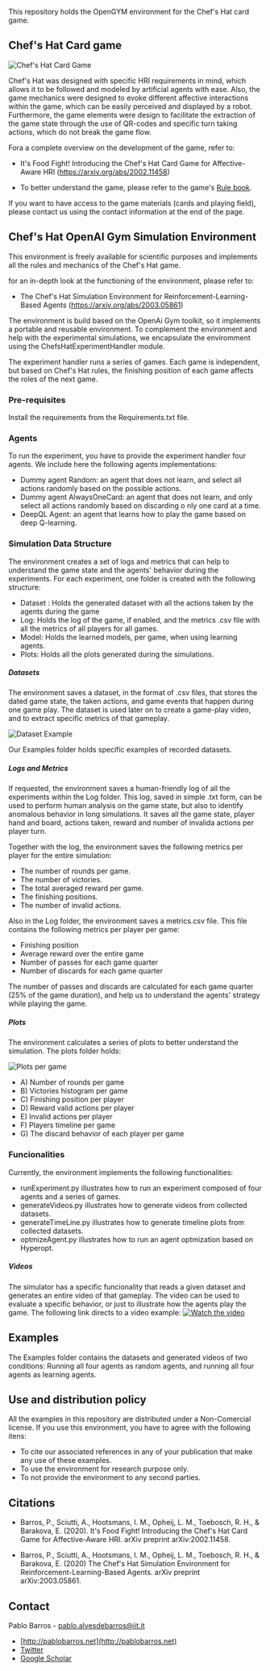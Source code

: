 This repository holds the OpenGYM environment for the Chef's Hat card game.

## Chef's Hat Card game

![Chef's Hat Card Game](gitImages/cardGame.jpg) 

Chef's Hat was designed with specific HRI requirements in mind, which allows it to be followed and modeled by artificial agents with ease. Also, the game mechanics were designed to evoke different affective interactions within the game, which can be easily perceived and displayed by a robot. Furthermore, the game elements were design to facilitate the extraction of the game state through the use of QR-codes and specific turn taking actions, which do not break the game flow.

Fora a complete overview on the development of the game, refer to:

- It's Food Fight! Introducing the Chef's Hat Card Game for Affective-Aware HRI (https://arxiv.org/abs/2002.11458)

- To better understand the game, please refer to the game's [Rule book](gitImages/RulebookMenuv08.pdf).

If you want to have access to the game materials (cards and playing field), please contact us using the contact information at the end of the page.


## Chef's Hat OpenAI Gym Simulation Environment

This environment is freely available for scientific purposes and implements all the rules and mechanics of the Chef's Hat game.

for an in-depth look at the functioning of the environment, please refer to:
 - The Chef's Hat Simulation Environment for Reinforcement-Learning-Based Agents (https://arxiv.org/abs/2003.05861)

The environment is build based on the OpenAi Gym toolkit, so it implements a portable and reusable environment.
To complement the environment and help with the experimental simulations, we encapsulate the enviromment using the
ChefsHatExperimentHandler module.

The experiment handler runs a series of games. Each game is independent, but based on Chef's Hat rules, the finishing position
of each game affects the roles of the next game.

### Pre-requisites

Install the requirements from the Requirements.txt file.

### Agents

To run the experiment, you have to provide the experiment handler four agents. We include here the following
agents implementations:
 - Dummy agent Random: an agent that does not learn, and select all actions randomly based on the possible actions.
 - Dummy agent AlwaysOneCard: an agent that does not learn, and only select all actions randomly based on discarding o
 nly one card at a time.
 - DeepQL Agent: an agent that learns how to play the game based on deep Q-learning.

### Simulation Data Structure

The environment creates a set of logs and metrics that can help to understand the game state and the agents'
behavior during the experiments. For each experiment, one folder is created with the following structure:

- Dataset : Holds the generated dataset with all the actions taken by the agents during the game
- Log: Holds the log of the game, if enabled, and the metrics .csv file with all the metrics of all players for all games.
- Model: Holds the learned models, per game, when using learning agents.
- Plots: Holds all the plots generated during the simulations.

##### Datasets

The environment saves a dataset, in the format of .csv files, that stores the dated game state, the taken actions, and game
events that happen during one game play. The dataset is used later on to create a game-play video, and to extract specific
metrics of that gameplay.

![Dataset Example](gitImages/datasetExample.csv.png)


Our Examples folder holds specific examples of recorded datasets.

##### Logs and Metrics

If requested, the environment saves a human-friendly log of all the experiments within the Log folder. This log, saved in simple
.txt form, can be used to perform human analysis on the game state, but also to identify anomalous behavior in long
simulations. It saves all the game state, player hand and board, actions taken, reward and number of invalida actions
per player turn.

Together with the log, the environment saves  the following metrics per player for the entire simulation: 
- The number of rounds per game.
- The number of victories. 
- The total averaged reward per game.
- The finishing positions.
- The number of invalid actions.

Also in the Log folder, the environment saves a metrics.csv file. This file contains the following metrics per player per game:

- Finishing position
- Average reward over the entire game
 - Number of passes for each game quarter
 - Number of discards for each game quarter
 
 The number of passes and discards are calculated for each game quarter (25% of the game duration), and help us to 
 understand the agents' strategy while playing the game.

##### Plots

The environment calculates a series of plots to better understand the simulation. The plots folder holds:

![Plots per game](gitImages/allPlots.png)

- A) Number of rounds per game
- B) Victories histogram per game
- C) Finishing position per player
- D) Reward valid actions per player
- E) Invalid actions per player
- F) Players timeline per game
- G) The discard behavior of each player per game

### Funcionalities

Currently, the environment implements the following functionalities:
 - runExperiment.py illustrates how to run an experiment composed of four agents and a series of games.
 - generateVideos.py illustrates how to generate videos from collected datasets.
 - generateTimeLine.py illustrates how to generate timeline plots from collected datasets.
 - optmizeAgent.py illustrates how to run an agent optmization based on Hyperopt.
 
 ##### Videos
 
 The simulator has a specific funcionality that reads a given dataset and generates an entire video of that gameplay.
 The video can be used to evaluate a specific behavior, or just to illustrate how the agents play the game.
 The following link directs to a video example:
 [![Watch the video](Examples/exampleSimulator.png)](https://www.youtube.com/embed/rxp3Xx4De7k)
 

## Examples

The Examples folder contains the datasets and generated videos of two conditions: Running all four agents as random agents, and running all four agents as learning agents.


 ## Use and distribution policy

All the examples in this repository are distributed under a Non-Comercial license. If you use this environment, you have to agree with the following itens:

- To cite our associated references in any of your publication that make any use of these examples.
- To use the environment for research purpose only.
- To not provide the environment to any second parties.

## Citations

- Barros, P., Sciutti, A., Hootsmans, I. M., Opheij, L. M., Toebosch, R. H., & Barakova, E. (2020). It's Food Fight! Introducing the Chef's Hat Card Game for Affective-Aware HRI. arXiv preprint arXiv:2002.11458.

- Barros, P., Sciutti, A., Hootsmans, I. M., Opheij, L. M., Toebosch, R. H., & Barakova, E. (2020) The Chef's Hat Simulation Environment for Reinforcement-Learning-Based Agents. arXiv preprint arXiv:2003.05861.

## Contact

Pablo Barros - pablo.alvesdebarros@iit.it

- [http://pablobarros.net](http://pablobarros.net)
- [Twitter](https://twitter.com/PBarros_br)
- [Google Scholar](https://scholar.google.com/citations?user=LU9tpkMAAAAJ)
